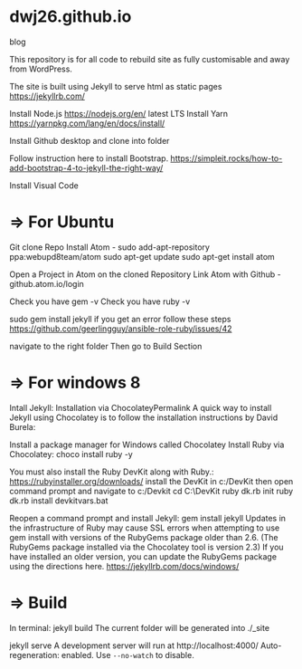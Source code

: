 # dwj26.github.io
blog

This repository is for all code to rebuild site as fully customisable and away from WordPress.

The site is built using Jekyll to serve html as static pages https://jekyllrb.com/

Install Node.js https://nodejs.org/en/ latest LTS
Install Yarn https://yarnpkg.com/lang/en/docs/install/

Install Github desktop and clone into folder

Follow instruction here to install Bootstrap. https://simpleit.rocks/how-to-add-bootstrap-4-to-jekyll-the-right-way/

Install Visual Code

# => For Ubuntu
Git clone Repo
Install Atom -
sudo add-apt-repository ppa:webupd8team/atom
sudo apt-get update
sudo apt-get install atom

Open a Project in Atom on the cloned Repository
Link Atom with Github - github.atom.io/login

Check you have gem -v
Check you have ruby -v

sudo gem install jekyll
if you get an error follow these steps https://github.com/geerlingguy/ansible-role-ruby/issues/42

navigate to the right folder
Then go to Build Section


# => For windows 8
Intall Jekyll:
Installation via ChocolateyPermalink
A quick way to install Jekyll using Chocolatey is to follow the installation instructions by David Burela:

Install a package manager for Windows called Chocolatey
Install Ruby via Chocolatey: choco install ruby -y

You must also install the Ruby DevKit along with Ruby.:
https://rubyinstaller.org/downloads/
install the DevKit in c:/DevKit
then open command prompt and navigate to c:/Devkit
cd C:\DevKit
ruby dk.rb init
ruby dk.rb install
devkitvars.bat

Reopen a command prompt and install Jekyll: gem install jekyll
Updates in the infrastructure of Ruby may cause SSL errors when attempting to use gem install with versions of the RubyGems package older than 2.6. (The RubyGems package installed via the Chocolatey tool is version 2.3) If you have installed an older version, you can update the RubyGems package using the directions here.
https://jekyllrb.com/docs/windows/


# => Build

In terminal:
jekyll build
 The current folder will be generated into ./_site

jekyll serve
 A development server will run at http://localhost:4000/
Auto-regeneration: enabled. Use `--no-watch` to disable.
